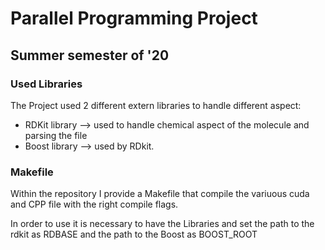 # Parallel Programming Project
## Summer semester of '20

### Used Libraries

The Project used 2 different extern libraries to handle different aspect:

- RDKit library --> used to handle chemical aspect of the molecule and parsing the file
- Boost library --> used by RDkit.

### Makefile

Within the repository I provide a Makefile that compile the variuous cuda and CPP file with the right compile flags.

In order to use it is necessary to have the Libraries and set the path to the rdkit as RDBASE and the path to the Boost as BOOST\_ROOT
